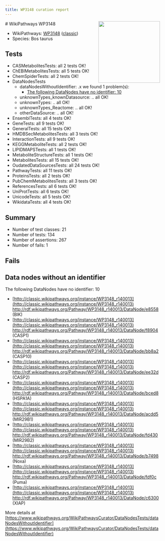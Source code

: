 ```yaml
---
title: WP3148 curation report
---
```


<img style="float: right; width: 200px" src="https://upload.wikimedia.org/wikipedia/commons/thumb/8/83/Wplogo_with_text_500.png/640px-Wplogo_with_text_500.png" />
# WikiPathways WP3148

* WikiPathways: [WP3148](https://wikipathways.org/pathways/WP3148) ([classic](https://classic.wikipathways.org/instance/WP3148))
* Species: Bos taurus
## Tests
* CASMetabolitesTests: all 2 tests OK!
* ChEBIMetabolitesTests: all 5 tests OK!
* ChemSpiderTests: all 2 tests OK!
* DataNodesTests
    * dataNodesWithoutIdentifier: .x we found 1 problem(s):
        * [The following DataNodes have no identifier: 10](#8792c490)
    * unknownTypes_knownDatasource: .. all OK!
    * unknownTypes: .. all OK!
    * unknownTypes_Reactome: .. all OK!
    * otherDataSource: .. all OK!
* EnsemblTests: all 4 tests OK!
* GeneTests: all 9 tests OK!
* GeneralTests: all 15 tests OK!
* HMDBSecMetabolitesTests: all 3 tests OK!
* InteractionTests: all 9 tests OK!
* KEGGMetaboliteTests: all 2 tests OK!
* LIPIDMAPSTests: all 1 tests OK!
* MetaboliteStructureTests: all 1 tests OK!
* MetabolitesTests: all 15 tests OK!
* OudatedDataSourcesTests: all 24 tests OK!
* PathwayTests: all 11 tests OK!
* ProteinsTests: all 2 tests OK!
* PubChemMetabolitesTests: all 3 tests OK!
* ReferencesTests: all 6 tests OK!
* UniProtTests: all 6 tests OK!
* UnicodeTests: all 5 tests OK!
* WikidataTests: all 4 tests OK!


## Summary

* Number of test classes: 21
* Number of tests: 134
* Number of assertions: 267
* Number of fails: 1

## Fails

<a name="8792c490" />

## Data nodes without an identifier

The following DataNodes have no identifier: 10

* [http://classic.wikipathways.org/instance/WP3148_r140013](http://classic.wikipathways.org/instance/WP3148_r140013) http://rdf.wikipathways.org/Pathway/WP3148_r140013/DataNode/e8558 (BIK)
* [http://classic.wikipathways.org/instance/WP3148_r140013](http://classic.wikipathways.org/instance/WP3148_r140013) http://rdf.wikipathways.org/Pathway/WP3148_r140013/DataNode/f8904 (CASP1)
* [http://classic.wikipathways.org/instance/WP3148_r140013](http://classic.wikipathways.org/instance/WP3148_r140013) http://rdf.wikipathways.org/Pathway/WP3148_r140013/DataNode/bb8a2 (CASP10)
* [http://classic.wikipathways.org/instance/WP3148_r140013](http://classic.wikipathways.org/instance/WP3148_r140013) http://rdf.wikipathways.org/Pathway/WP3148_r140013/DataNode/ee32d (CASP2)
* [http://classic.wikipathways.org/instance/WP3148_r140013](http://classic.wikipathways.org/instance/WP3148_r140013) http://rdf.wikipathways.org/Pathway/WP3148_r140013/DataNode/bced8 (HSPA1A)
* [http://classic.wikipathways.org/instance/WP3148_r140013](http://classic.wikipathways.org/instance/WP3148_r140013) http://rdf.wikipathways.org/Pathway/WP3148_r140013/DataNode/acdd5 (MIR29B1)
* [http://classic.wikipathways.org/instance/WP3148_r140013](http://classic.wikipathways.org/instance/WP3148_r140013) http://rdf.wikipathways.org/Pathway/WP3148_r140013/DataNode/fd430 (MIR29B2)
* [http://classic.wikipathways.org/instance/WP3148_r140013](http://classic.wikipathways.org/instance/WP3148_r140013) http://rdf.wikipathways.org/Pathway/WP3148_r140013/DataNode/b7498 (Noxa)
* [http://classic.wikipathways.org/instance/WP3148_r140013](http://classic.wikipathways.org/instance/WP3148_r140013) http://rdf.wikipathways.org/Pathway/WP3148_r140013/DataNode/fdf0c (Puma)
* [http://classic.wikipathways.org/instance/WP3148_r140013](http://classic.wikipathways.org/instance/WP3148_r140013) http://rdf.wikipathways.org/Pathway/WP3148_r140013/DataNode/c6300 (XIAP)


More details at [https://www.wikipathways.org/WikiPathwaysCurator/DataNodesTests/dataNodesWithoutIdentifier](https://www.wikipathways.org/WikiPathwaysCurator/DataNodesTests/dataNodesWithoutIdentifier)

